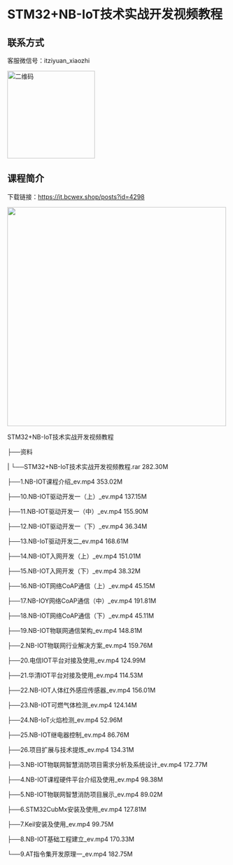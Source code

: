 # STM32+NB-IoT技术实战开发视频教程

## 联系方式

客服微信号：itziyuan_xiaozhi

<img src="https://ziyuanyun.oss-cn-guangzhou.aliyuncs.com/common/20240614073449/666b82192834a.jpg" width="200" height="200" alt="二维码">

## 课程简介

下载链接：https://it.bcwex.shop/posts?id=4298

<img src="https://ziyuanyun.oss-cn-guangzhou.aliyuncs.com/yun/20240727073149/66a431e581a82.jpg" width="500" alt="">

  

 STM32+NB-IoT技术实战开发视频教程

 ├──资料

 | └──STM32+NB-IoT技术实战开发视频教程.rar 282.30M

 ├──1.NB-IOT课程介绍_ev.mp4 353.02M

 ├──10.NB-IOT驱动开发一（上）_ev.mp4 137.15M

 ├──11.NB-IOT驱动开发一（中）_ev.mp4 155.90M

 ├──12.NB-IOT驱动开发一（下）_ev.mp4 36.34M

 ├──13.NB-IoT驱动开发二_ev.mp4 168.61M

 ├──14.NB-IOT入网开发（上）_ev.mp4 151.01M

 ├──15.NB-IOT入网开发（下）_ev.mp4 38.32M

 ├──16.NB-IOT网络CoAP通信（上）_ev.mp4 45.15M

 ├──17.NB-IOY网络CoAP通信（中）_ev.mp4 191.81M

 ├──18.NB-IOT网络CoAP通信（下）_ev.mp4 45.11M

 ├──19.NB-IOT物联网通信架构_ev.mp4 148.81M

 ├──2.NB-IOT物联网行业解决方案_ev.mp4 159.76M

 ├──20.电信IOT平台对接及使用_ev.mp4 124.99M

 ├──21.华清IOT平台对接及使用_ev.mp4 114.53M

 ├──22.NB-IOT人体红外感应传感器_ev.mp4 156.01M

 ├──23.NB-IOT可燃气体检测_ev.mp4 124.14M

 ├──24.NB-IoT火焰检测_ev.mp4 52.96M

 ├──25.NB-IOT继电器控制_ev.mp4 86.76M

 ├──26.项目扩展与技术提炼_ev.mp4 134.31M

 ├──3.NB-IOT物联网智慧消防项目需求分析及系统设计_ev.mp4 172.77M

 ├──4.NB-IOT课程硬件平台介绍及使用_ev.mp4 98.38M

 ├──5.NB-IOT物联网智慧消防项目展示_ev.mp4 89.02M

 ├──6.STM32CubMx安装及使用_ev.mp4 127.81M

 ├──7.Keil安装及使用_ev.mp4 99.75M

 ├──8.NB-IOT基础工程建立_ev.mp4 170.33M

 └──9.AT指令集开发原理一_ev.mp4 182.75M

  